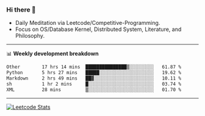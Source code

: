 ### Hi there 👋
* Daily Meditation via Leetcode/Competitive-Programming.
* Focus on OS/Database Kernel, Distributed System, Literature, and Philosophy.

-------

📊 **Weekly development breakdown**
<!--START_SECTION:waka-->

```txt
Other        17 hrs 14 mins  ███████████████▒░░░░░░░░░   61.87 %
Python       5 hrs 27 mins   █████░░░░░░░░░░░░░░░░░░░░   19.62 %
Markdown     2 hrs 49 mins   ██▓░░░░░░░░░░░░░░░░░░░░░░   10.11 %
sh           1 hr 2 mins     █░░░░░░░░░░░░░░░░░░░░░░░░   03.74 %
XML          28 mins         ▒░░░░░░░░░░░░░░░░░░░░░░░░   01.70 %
```

<!--END_SECTION:waka-->

-------

[![Leetcode Stats](https://leetcard.jacoblin.cool/hzhang413?font=Fira+Mono)](https://leetcode.com/hzhang413)
<!-- ![image](./cyberpunk-ghost-in-the-shell.gif)
![image](./gis-archive.png) -->
